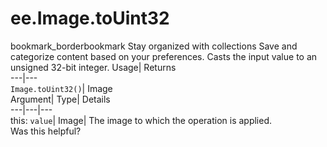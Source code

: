  
#  ee.Image.toUint32
bookmark_borderbookmark Stay organized with collections  Save and categorize content based on your preferences.
Casts the input value to an unsigned 32-bit integer. 
Usage| Returns  
---|---  
`Image.toUint32()`| Image  
Argument| Type| Details  
---|---|---  
this: `value`| Image| The image to which the operation is applied.  
Was this helpful?
